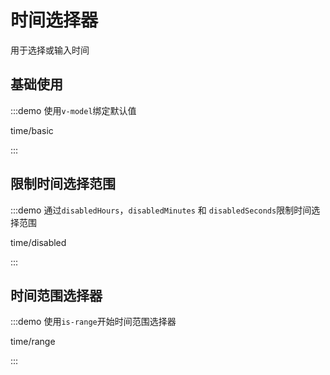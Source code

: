 # 时间选择器

用于选择或输入时间

## 基础使用

:::demo 使用`v-model`绑定默认值

time/basic

:::

## 限制时间选择范围

:::demo 通过`disabledHours`，`disabledMinutes` 和 `disabledSeconds`限制时间选择范围

time/disabled

:::

## 时间范围选择器

:::demo 使用`is-range`开始时间范围选择器

time/range

:::
